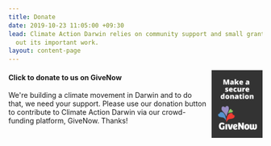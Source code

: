```yaml
---
title: Donate
date: 2019-10-23 11:05:00 +09:30
lead: Climate Action Darwin relies on community support and small grants to carry
  out its important work.
layout: content-page
---
```


<a href="https://www.givenow.com.au/climateactiondarwin" target="_blank">
  <img style="width: 20%; float: right; margin-left: 10px;" 
       src="/assets/img/givenow-button-rectv-dark.png" />
</a>

<h4>
    <span>Click to donate to us on GiveNow</span>
&nbsp;<i class="fas fa-arrow-right fa-2x fa-fw"></i>
</h4>

We're building a climate movement in Darwin and to do that, we need your support. Please use our donation button to contribute to Climate Action Darwin via our crowd-funding platform, GiveNow. Thanks!

